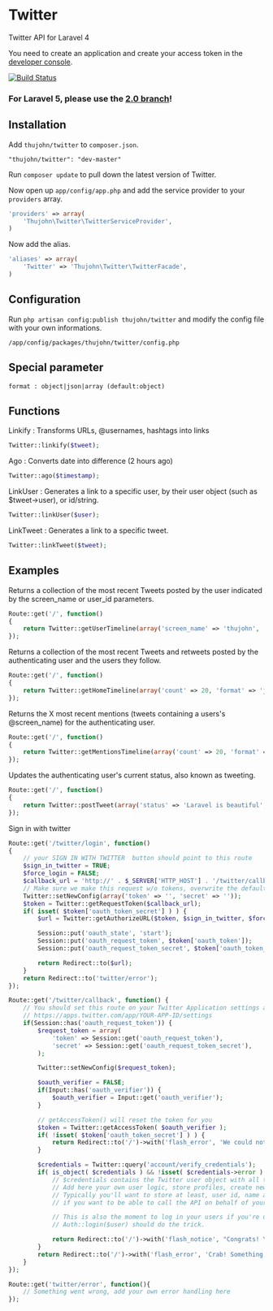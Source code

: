 # Twitter

Twitter API for Laravel 4

You need to create an application and create your access token in the [developer console](https://dev.twitter.com/).

[![Build Status](https://travis-ci.org/thujohn/twitter-l4.png?branch=master)](https://travis-ci.org/thujohn/twitter-l4)

### For Laravel 5, please use the [2.0 branch](https://github.com/thujohn/twitter-l4/tree/2.0)!


## Installation

Add `thujohn/twitter` to `composer.json`.
```
"thujohn/twitter": "dev-master"
```

Run `composer update` to pull down the latest version of Twitter.

Now open up `app/config/app.php` and add the service provider to your `providers` array.
```php
'providers' => array(
	'Thujohn\Twitter\TwitterServiceProvider',
)
```

Now add the alias.
```php
'aliases' => array(
	'Twitter' => 'Thujohn\Twitter\TwitterFacade',
)
```


## Configuration

Run `php artisan config:publish thujohn/twitter` and modify the config file with your own informations.
```
/app/config/packages/thujohn/twitter/config.php
```


## Special parameter

```
format : object|json|array (default:object)
```


## Functions

Linkify : Transforms URLs, @usernames, hashtags into links
```php
Twitter::linkify($tweet);
```

Ago : Converts date into difference (2 hours ago)
```php
Twitter::ago($timestamp);
```

LinkUser : Generates a link to a specific user, by their user object (such as $tweet->user), or id/string.
```php
Twitter::linkUser($user);
```

LinkTweet : Generates a link to a specific tweet.
```php
Twitter::linkTweet($tweet);
```


## Examples

Returns a collection of the most recent Tweets posted by the user indicated by the screen_name or user_id parameters.
```php
Route::get('/', function()
{
	return Twitter::getUserTimeline(array('screen_name' => 'thujohn', 'count' => 20, 'format' => 'json'));
});
```

Returns a collection of the most recent Tweets and retweets posted by the authenticating user and the users they follow.
```php
Route::get('/', function()
{
	return Twitter::getHomeTimeline(array('count' => 20, 'format' => 'json'));
});
```

Returns the X most recent mentions (tweets containing a users's @screen_name) for the authenticating user.
```php
Route::get('/', function()
{
	return Twitter::getMentionsTimeline(array('count' => 20, 'format' => 'json'));
});
```

Updates the authenticating user's current status, also known as tweeting.
```php
Route::get('/', function()
{
	return Twitter::postTweet(array('status' => 'Laravel is beautiful', 'format' => 'json'));
});
```


Sign in with twitter
```php
Route::get('/twitter/login', function()
{
	// your SIGN IN WITH TWITTER  button should point to this route
	$sign_in_twitter = TRUE;
	$force_login = FALSE;
	$callback_url = 'http://' . $_SERVER['HTTP_HOST'] . '/twitter/callback';
	// Make sure we make this request w/o tokens, overwrite the default values in case of login.
	Twitter::setNewConfig(array('token' => '', 'secret' => ''));
	$token = Twitter::getRequestToken($callback_url);
	if( isset( $token['oauth_token_secret'] ) ) {
		$url = Twitter::getAuthorizeURL($token, $sign_in_twitter, $force_login);

		Session::put('oauth_state', 'start');
		Session::put('oauth_request_token', $token['oauth_token']);
		Session::put('oauth_request_token_secret', $token['oauth_token_secret']);

		return Redirect::to($url);
	}
	return Redirect::to('twitter/error');
});

Route::get('/twitter/callback', function() {
	// You should set this route on your Twitter Application settings as the callback
	// https://apps.twitter.com/app/YOUR-APP-ID/settings
	if(Session::has('oauth_request_token')) {
		$request_token = array(
			'token' => Session::get('oauth_request_token'),
			'secret' => Session::get('oauth_request_token_secret'),
		);

		Twitter::setNewConfig($request_token);

		$oauth_verifier = FALSE;
		if(Input::has('oauth_verifier')) {
			$oauth_verifier = Input::get('oauth_verifier');
		}

		// getAccessToken() will reset the token for you
		$token = Twitter::getAccessToken( $oauth_verifier );
		if( !isset( $token['oauth_token_secret'] ) ) {
			return Redirect::to('/')->with('flash_error', 'We could not log you in on Twitter.');
		}

		$credentials = Twitter::query('account/verify_credentials');
		if( is_object( $credentials ) && !isset( $credentials->error ) ) {
			// $credentials contains the Twitter user object with all the info about the user.
			// Add here your own user logic, store profiles, create new users on your tables...you name it!
			// Typically you'll want to store at least, user id, name and access tokens
			// if you want to be able to call the API on behalf of your users.

			// This is also the moment to log in your users if you're using Laravel's Auth class
			// Auth::login($user) should do the trick.

			return Redirect::to('/')->with('flash_notice', "Congrats! You've successfully signed in!");
		}
		return Redirect::to('/')->with('flash_error', 'Crab! Something went wrong while signing you up!');
	}
});

Route::get('twitter/error', function(){
	// Something went wrong, add your own error handling here
});

```
